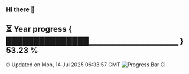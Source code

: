 ### Hi there 👋
⏳ Year progress { ███████████████▁▁▁▁▁▁▁▁▁▁▁▁▁▁▁ } 53.23 %
---
⏰ Updated on Mon, 14 Jul 2025 06:33:57 GMT
![Progress Bar CI](https://github.com/liununu/liununu/workflows/Progress%20Bar%20CI/badge.svg)
